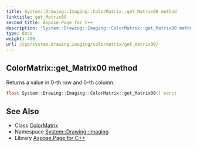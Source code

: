 ```yaml
---
title: System::Drawing::Imaging::ColorMatrix::get_Matrix00 method
linktitle: get_Matrix00
second_title: Aspose.Page for C++
description: 'System::Drawing::Imaging::ColorMatrix::get_Matrix00 method. Returns a value in 0-th row and 0-th column in C++.'
type: docs
weight: 400
url: /cpp/system.drawing.imaging/colormatrix/get_matrix00/
---
```

## ColorMatrix::get_Matrix00 method


Returns a value in 0-th row and 0-th column.

```cpp
float System::Drawing::Imaging::ColorMatrix::get_Matrix00() const
```

## See Also

* Class [ColorMatrix](../)
* Namespace [System::Drawing::Imaging](../../)
* Library [Aspose.Page for C++](../../../)
